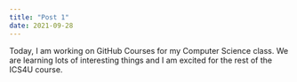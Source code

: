 ```yaml
---
title: "Post 1"
date: 2021-09-28
---
```

Today, I am working on GitHub Courses for my Computer Science class. We are learning lots of interesting things and I am excited for the rest of the ICS4U course.
